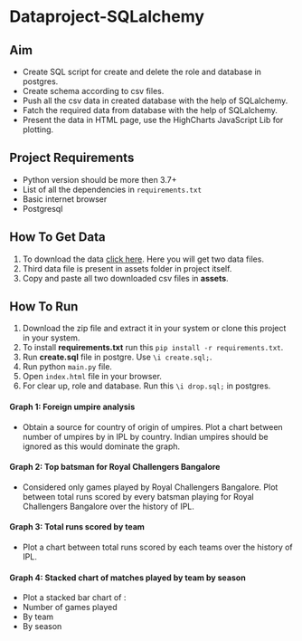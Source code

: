 # Dataproject-SQLalchemy

## Aim
- Create SQL script for create and delete the role and database in postgres. 
- Create schema according to csv files.
- Push all the csv data in created database with the help of SQLalchemy.
- Fatch the required data from database with the help of SQLalchemy.
- Present the data in HTML page, use the HighCharts JavaScript Lib for plotting.

## Project Requirements
- Python version should be more then 3.7+
- List of all the dependencies in `requirements.txt`
- Basic internet browser
- Postgresql

## How To Get Data
1. To download the data [click here](https://www.kaggle.com/manasgarg/ipl/version/5). Here you will get two data files.
2. Third data file is present in assets folder in project itself.
3. Copy and paste all two downloaded csv files in **assets**.

## How To Run
1. Download the zip file and extract it in your system or clone this project in your system.
2. To install **requirements.txt** run this `pip install -r requirements.txt`.
3. Run **create.sql** file in postgre. Use `\i create.sql;`.
4. Run python `main.py` file.
5. Open `index.html` file in your browser.
6. For clear up, role and database. Run this `\i drop.sql;` in postgres. 

#### Graph 1: Foreign umpire analysis
- Obtain a source for country of origin of umpires. Plot a chart between number of umpires by in IPL by country. Indian umpires should be ignored as this would dominate the graph.

#### Graph 2: Top batsman for Royal Challengers Bangalore
- Considered only games played by Royal Challengers Bangalore. Plot between total runs scored by every batsman playing for Royal Challengers Bangalore over the history of IPL.

#### Graph 3: Total runs scored by team
- Plot a chart between total runs scored by each teams over the history of IPL.

#### Graph 4: Stacked chart of matches played by team by season
- Plot a stacked bar chart of :
- Number of games played
- By team
- By season
